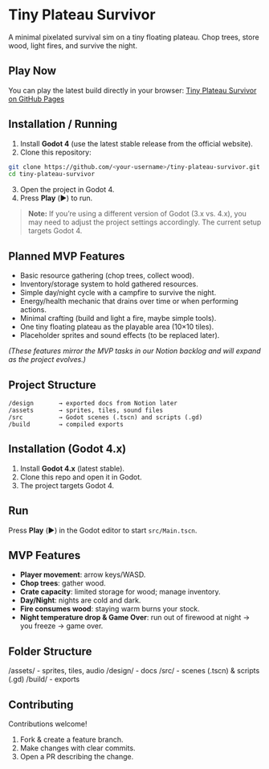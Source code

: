 # Tiny Plateau Survivor

A minimal pixelated survival sim on a tiny floating plateau. Chop trees, store wood, light fires, and survive the night.


## Play Now

You can play the latest build directly in your browser: [Tiny Plateau Survivor on GitHub Pages](https://jracickaja-star.github.io/tiny-plateau-survivor/)



## Installation / Running

1. Install **Godot 4** (use the latest stable release from the official website).  
2. Clone this repository:

```bash
git clone https://github.com/<your-username>/tiny-plateau-survivor.git
cd tiny-plateau-survivor
```
3. Open the project in Godot 4.  
4. Press **Play** (▶️) to run.  

> **Note:** If you’re using a different version of Godot (3.x vs. 4.x), you may need to adjust the project settings accordingly. The current setup targets Godot 4.

## Planned MVP Features

- Basic resource gathering (chop trees, collect wood).  
- Inventory/storage system to hold gathered resources.  
- Simple day/night cycle with a campfire to survive the night.  
- Energy/health mechanic that drains over time or when performing actions.  
- Minimal crafting (build and light a fire, maybe simple tools).  
- One tiny floating plateau as the playable area (10×10 tiles).  
- Placeholder sprites and sound effects (to be replaced later).  

*(These features mirror the MVP tasks in our Notion backlog and will expand as the project evolves.)*

## Project Structure

```
/design       → exported docs from Notion later
/assets       → sprites, tiles, sound files
/src          → Godot scenes (.tscn) and scripts (.gd)
/build        → compiled exports
```

## Installation (Godot 4.x)
1. Install **Godot 4.x** (latest stable).
2. Clone this repo and open it in Godot.
3. The project targets Godot 4.

## Run
Press **Play** (▶️) in the Godot editor to start `src/Main.tscn`.

## MVP Features
- **Player movement**: arrow keys/WASD.
- **Chop trees**: gather wood.
- **Crate capacity**: limited storage for wood; manage inventory.
- **Day/Night**: nights are cold and dark.
- **Fire consumes wood**: staying warm burns your stock.
- **Night temperature drop & Game Over**: run out of firewood at night → you freeze → game over.

## Folder Structure
/assets/ - sprites, tiles, audio
/design/ - docs
/src/ - scenes (.tscn) & scripts (.gd)
/build/ - exports


## Contributing
Contributions welcome!
1. Fork & create a feature branch.
2. Make changes with clear commits.
3. Open a PR describing the change.

